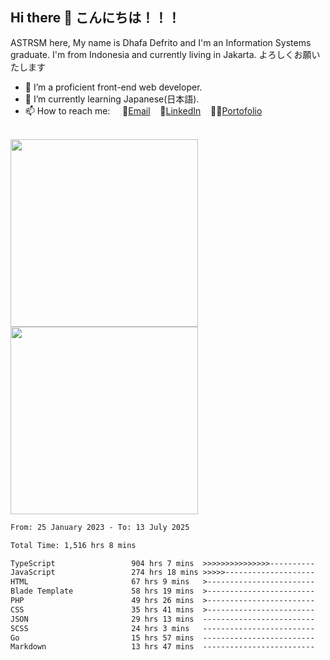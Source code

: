 ## Hi there 👋 こんにちは！！！
ASTRSM here, My name is Dhafa Defrito and I'm an Information Systems graduate. I'm from Indonesia and currently living in Jakarta. よろしくお願いたします

- 🔭 I’m a proficient front-end web developer.
- 🌱 I’m currently learning Japanese(日本語).
- 📫 How to reach me: &nbsp;&nbsp;&nbsp;&nbsp;📧[Email](ddefrito@gmail.com)&nbsp;&nbsp;&nbsp;&nbsp;💼[LinkedIn](https://www.linkedin.com/in/dhafad)&nbsp;&nbsp;&nbsp;&nbsp;👨‍🎨[Portofolio](https://ddefrito.vercel.app/)

<br>

<div align="left">
  <img src="https://media1.tenor.com/m/F96DSPtSiSgAAAAd/isekaijoucho-kamitsubaki.gif" height="300" />
	<a href="https://last.fm/user/nerumaeni"><img src="https://lastfm-recently-played.vercel.app/api?user=nerumaeni&count=5" height="300" /></a>
</div=

<!--START_SECTION:waka-->

```txt
From: 25 January 2023 - To: 13 July 2025

Total Time: 1,516 hrs 8 mins

TypeScript                 904 hrs 7 mins  >>>>>>>>>>>>>>>----------   59.63 %
JavaScript                 274 hrs 18 mins >>>>>--------------------   18.09 %
HTML                       67 hrs 9 mins   >------------------------   04.43 %
Blade Template             58 hrs 19 mins  >------------------------   03.85 %
PHP                        49 hrs 26 mins  >------------------------   03.26 %
CSS                        35 hrs 41 mins  >------------------------   02.35 %
JSON                       29 hrs 13 mins  -------------------------   01.93 %
SCSS                       24 hrs 3 mins   -------------------------   01.59 %
Go                         15 hrs 57 mins  -------------------------   01.05 %
Markdown                   13 hrs 47 mins  -------------------------   00.91 %
```

<!--END_SECTION:waka-->
